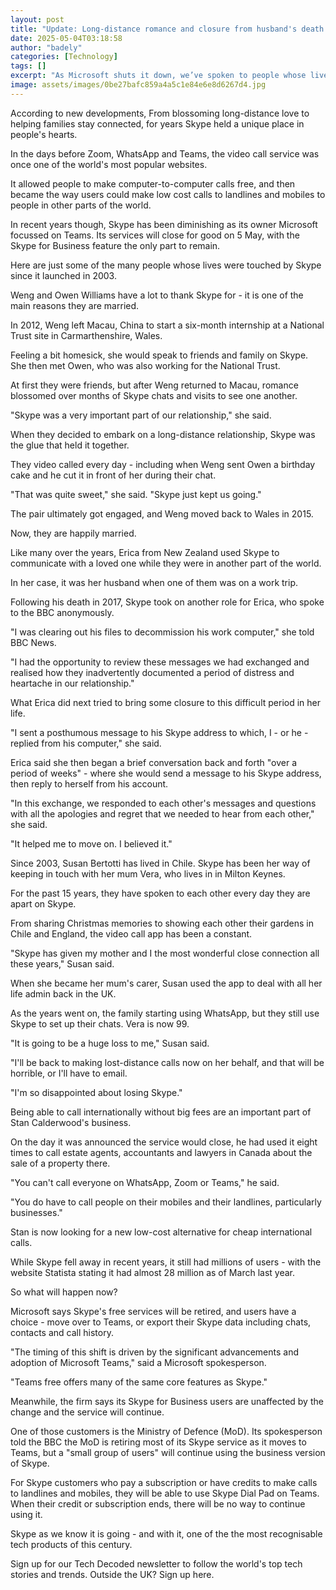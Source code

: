 ```yaml
---
layout: post
title: "Update: Long-distance romance and closure from husband's death - your memories of Skype"
date: 2025-05-04T03:18:58
author: "badely"
categories: [Technology]
tags: []
excerpt: "As Microsoft shuts it down, we’ve spoken to people whose lives were impacted by  the tools."
image: assets/images/0be27bafc859a4a5c1e84e6e8d6267d4.jpg
---
```


According to new developments, From blossoming long-distance love to helping families stay connected, for years Skype held a unique place in people's hearts.

In the days before Zoom, WhatsApp and Teams, the video call service was once one of the world's most popular websites.

It allowed people to make computer-to-computer calls free, and then became the way users could make low cost calls to landlines and mobiles to people in other parts of the world.

In recent years though, Skype has been diminishing as its owner Microsoft focussed on Teams. Its services will close for good on 5 May, with the Skype for Business feature the only part to remain.

Here are just some of the many people whose lives were touched by Skype since it launched in 2003.

Weng and Owen Williams have a lot to thank Skype for - it is one of the main reasons they are married.

In 2012, Weng left Macau, China to start a six-month internship at a National Trust site in Carmarthenshire, Wales.

Feeling a bit homesick, she would speak to friends and family on Skype. She then met Owen, who was also working for the National Trust.

At first they were friends, but after Weng returned to Macau, romance blossomed over months of Skype chats and visits to see one another.

"Skype was a very important part of our relationship," she said. 

When they decided to embark on a long-distance relationship, Skype was the glue that held it together.

They video called every day - including when Weng sent Owen a birthday cake and he cut it in front of her during their chat.

"That was quite sweet," she said. "Skype just kept us going."

The pair ultimately got engaged, and Weng moved back to Wales in 2015.

Now, they are happily married.

Like many over the years, Erica from New Zealand used Skype to communicate with a loved one while they were in another part of the world. 

In her case, it was her husband when one of them was on a work trip.

Following his death in 2017, Skype took on another role for Erica, who spoke to the BBC anonymously.

"I was clearing out his files to decommission his work computer," she told BBC News.

"I had the opportunity to review these messages we had exchanged and realised how they inadvertently documented a period of distress and heartache in our relationship."

What Erica did next tried to bring some closure to this difficult period in her life.

"I sent a posthumous message to his Skype address to which, I - or he - replied from his computer," she said.

Erica said she then began a brief conversation back and forth "over a period of weeks" - where she would send a message to his Skype address, then reply to herself from his account.

"In this exchange, we responded to each other's messages and questions with all the apologies and regret that we needed to hear from each other," she said. 

"It helped me to move on. I believed it."

Since 2003, Susan Bertotti has lived in Chile. Skype has been her way of keeping in touch with her mum Vera, who lives in in Milton Keynes.

For the past 15 years, they have spoken to each other every day they are apart on Skype.

From sharing Christmas memories to showing each other their gardens in Chile and England, the video call app has been a constant.

"Skype has given my mother and I the most wonderful close connection all these years," Susan said.

When she became her mum's carer, Susan used the app to deal with all her life admin back in the UK. 

As the years went on, the family starting using WhatsApp, but they still use Skype to set up their chats. Vera is now 99.

"It is going to be a huge loss to me," Susan said.

"I'll be back to making lost-distance calls now on her behalf, and that will be horrible, or I'll have to email.

"I'm so disappointed about losing Skype."

Being able to call internationally without big fees are an important part of Stan Calderwood's business. 

On the day it was announced the service would close, he had used it eight times to call estate agents, accountants and lawyers in Canada about the sale of a property there.

"You can't call everyone on WhatsApp, Zoom or Teams," he said.

"You do have to call people on their mobiles and their landlines, particularly businesses."

Stan is now looking for a new low-cost alternative for cheap international calls.

While Skype fell away in recent years, it still had millions of users - with the website Statista stating it had almost 28 million as of March last year. 

So what will happen now? 

Microsoft says Skype's free services will be retired, and users have a choice - move over to Teams, or export their Skype data including chats, contacts and call history.

"The timing of this shift is driven by the significant advancements and adoption of Microsoft Teams," said a Microsoft spokesperson.

"Teams free offers many of the same core features as Skype."

Meanwhile, the firm says its Skype for Business users are unaffected by the change and the service will continue. 

One of those customers is the Ministry of Defence (MoD). Its spokesperson told the BBC the MoD is retiring most of its Skype service as it moves to Teams, but a "small group of users" will continue using the business version of Skype.

For Skype customers who pay a subscription or have credits to make calls to landlines and mobiles, they will be able to use Skype Dial Pad on Teams. When their credit or subscription ends, there will be no way to continue using it.

Skype as we know it is going - and with it, one of the the most recognisable tech products of this century.

Sign up for our Tech Decoded newsletter to follow the world's top tech stories and trends. Outside the UK? Sign up here.

